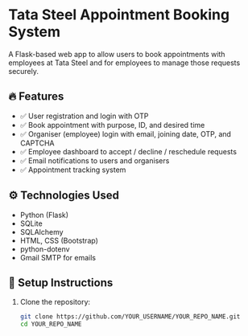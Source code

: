 # Tata Steel Appointment Booking System

A Flask-based web app to allow users to book appointments with employees at Tata Steel and for employees to manage those requests securely.

## 🔥 Features

- ✅ User registration and login with OTP
- ✅ Book appointment with purpose, ID, and desired time
- ✅ Organiser (employee) login with email, joining date, OTP, and CAPTCHA
- ✅ Employee dashboard to accept / decline / reschedule requests
- ✅ Email notifications to users and organisers
- ✅ Appointment tracking system

## ⚙️ Technologies Used

- Python (Flask)
- SQLite
- SQLAlchemy
- HTML, CSS (Bootstrap)
- python-dotenv
- Gmail SMTP for emails

## 🚀 Setup Instructions

1. Clone the repository:
   ```bash
   git clone https://github.com/YOUR_USERNAME/YOUR_REPO_NAME.git
   cd YOUR_REPO_NAME

